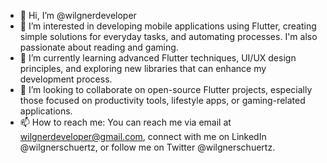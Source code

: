 - 👋 Hi, I’m @wilgnerdeveloper
- 👀 I’m interested in developing mobile applications using Flutter, creating simple solutions for everyday tasks, and automating processes. I'm also passionate about reading and gaming.
- 🌱 I’m currently learning advanced Flutter techniques, UI/UX design principles, and exploring new libraries that can enhance my development process.
- 💞️ I’m looking to collaborate on open-source Flutter projects, especially those focused on productivity tools, lifestyle apps, or gaming-related applications.
- 📫 How to reach me: You can reach me via email at wilgnerdeveloper@gmail.com, connect with me on LinkedIn @wilgnerschuertz, or follow me on Twitter @wilgnerschuertz.
